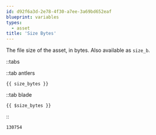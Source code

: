 ```yaml
---
id: d92f6a3d-2e78-4f30-a7ee-3a69bd652eaf
blueprint: variables
types:
  - asset
title: 'Size Bytes'
---
```

The file size of the asset, in bytes. Also available as `size_b`.

::tabs

::tab antlers
```antlers
{{ size_bytes }}
```
::tab blade
```blade
{{ $size_bytes }}
```
::

```html
130754
```
